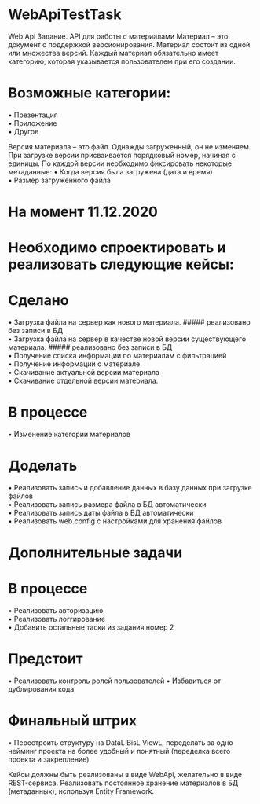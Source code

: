 # WebApiTestTask

Web Api
Задание. API для работы с материалами
Материал – это документ с поддержкой версионирования. Материал состоит из одной или множества версий. Каждый материал обязательно имеет категорию, которая указывается пользователем при его создании.   
  
  
# Возможные категории:
• Презентация    
•	Приложение  
•	Другое  

Версия материала – это файл. Однажды загруженный, он не изменяем. При загрузке версии присваивается порядковый номер, начиная с единицы. По каждой версии необходимо фиксировать некоторые метаданные:
•	Когда версия была загружена (дата и время)  
•	Размер загруженного файла  

# На момент 11.12.2020 
# Необходимо спроектировать и реализовать следующие кейсы:
# Сделано
• Загрузка файла на сервер как нового материала.  ##### реализовано без записи в БД  
• Загрузка файла на сервер в качестве новой версии существующего материала. ##### реализовано без записи в БД  
• Получение списка информации по материалам с фильтрацией      
• Получение информации о материале     
• Скачивание актуальной версии материала     
• Скачивание отдельной версии материала.  
# В процессе
• Изменение категории материалов   

# Доделать
• Реализовать запись и добавление данных в базу данных при загрузке файлов   
• Реализовать запись размера файла в БД автоматически   
• Реализовать запись даты файла в БД автоматически  
• Реализовать  web.config с настройками для хранения файлов  

# Дополнительные задачи
# В процессе
• Реализовать авторизацию      
• Реализовать логгирование      
• Добавить остальные таски из задания номер 2  

# Предстоит
• Реализовать контроль ролей пользователей 
• Избавиться от дублирования кода  

# Финальный штрих  
• Перестроить структуру на DataL BisL ViewL, переделать за одно нейминг проекта на более удобный и понятный (переделка  всего проекта и закрепление)    

Кейсы должны быть реализованы в виде WebApi, желательно в виде REST-сервиса.
Реализовать постоянное хранение материалов в БД (метаданных), используя Entity Framework.
